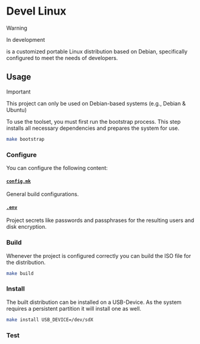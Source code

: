 # Devel Linux
> [!WARNING]
> In development

is a customized portable Linux distribution based on Debian, specifically configured to meet the needs of developers.
 
## Usage
> [!IMPORTANT]  
> This project can only be used on Debian-based systems (e.g., Debian & Ubuntu)


To use the toolset, you must first run the bootstrap process. This step installs all necessary dependencies and prepares the system for use.
```bash
make bootstrap
```
### Configure
You can configure the following content:

#### [`config.mk`](https://github.com/nodedev74/Devel-Linux/blob/master/config.example.mk)
General build configurations.

#### [`.env`](https://github.com/nodedev74/Devel-Linux/blob/master/.env.exampe)
Project secrets like passwords and passphrases for the resulting users and disk encryption. 

### Build
Whenever the project is configured correctly you can build the ISO file for the distribution.
```bash
make build
```

### Install
The built distribution can be installed on a USB-Device. As the system requires a persistent partition it will install one as well.

```bash
make install USB_DEVICE=/dev/sdX
```

### Test


